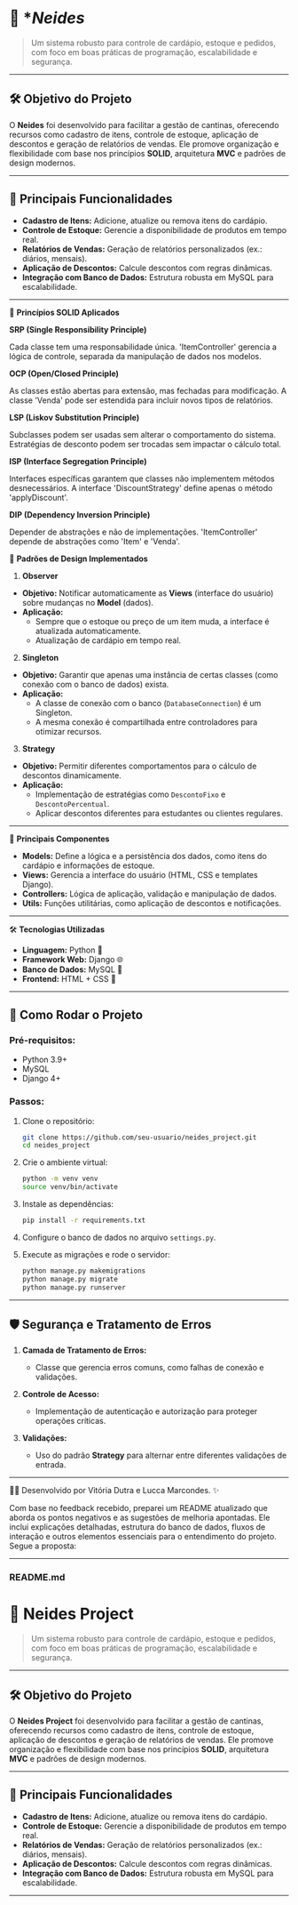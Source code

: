 # 🍴 **Neides*  
> Um sistema robusto para controle de cardápio, estoque e pedidos, com foco em boas práticas de programação, escalabilidade e segurança.

---

## 🛠️ **Objetivo do Projeto**  
O **Neides** foi desenvolvido para facilitar a gestão de cantinas, oferecendo recursos como cadastro de itens, controle de estoque, aplicação de descontos e geração de relatórios de vendas. Ele promove organização e flexibilidade com base nos princípios **SOLID**, arquitetura **MVC** e padrões de design modernos.

---

## 📐 **Principais Funcionalidades**
- **Cadastro de Itens:** Adicione, atualize ou remova itens do cardápio.  
- **Controle de Estoque:** Gerencie a disponibilidade de produtos em tempo real.  
- **Relatórios de Vendas:** Geração de relatórios personalizados (ex.: diários, mensais).  
- **Aplicação de Descontos:** Calcule descontos com regras dinâmicas.  
- **Integração com Banco de Dados:** Estrutura robusta em MySQL para escalabilidade.  

---

📐 **Princípios SOLID Aplicados**

**SRP (Single Responsibility Principle)**

Cada classe tem uma responsabilidade única.
'ItemController' gerencia a lógica de controle, separada da manipulação de dados nos modelos.

**OCP (Open/Closed Principle)**

As classes estão abertas para extensão, mas fechadas para modificação.
A classe 'Venda' pode ser estendida para incluir novos tipos de relatórios.

**LSP (Liskov Substitution Principle)**

Subclasses podem ser usadas sem alterar o comportamento do sistema.
Estratégias de desconto podem ser trocadas sem impactar o cálculo total.

**ISP (Interface Segregation Principle)**

Interfaces específicas garantem que classes não implementem métodos desnecessários.
A interface 'DiscountStrategy' define apenas o método 'applyDiscount'.

**DIP (Dependency Inversion Principle)**

Depender de abstrações e não de implementações.
'ItemController' depende de abstrações como 'Item' e 'Venda'.

🧩 **Padrões de Design Implementados**

1. **Observer**  
- **Objetivo:** Notificar automaticamente as **Views** (interface do usuário) sobre mudanças no **Model** (dados).  
- **Aplicação:**  
  - Sempre que o estoque ou preço de um item muda, a interface é atualizada automaticamente.  
  - Atualização de cardápio em tempo real.  

2. **Singleton**  
- **Objetivo:** Garantir que apenas uma instância de certas classes (como conexão com o banco de dados) exista.  
- **Aplicação:**  
  - A classe de conexão com o banco (`DatabaseConnection`) é um Singleton.  
  - A mesma conexão é compartilhada entre controladores para otimizar recursos.  

3. **Strategy**  
- **Objetivo:** Permitir diferentes comportamentos para o cálculo de descontos dinamicamente.  
- **Aplicação:**  
  - Implementação de estratégias como `DescontoFixo` e `DescontoPercentual`.  
  - Aplicar descontos diferentes para estudantes ou clientes regulares.
---

📂 **Principais Componentes**
- **Models:** Define a lógica e a persistência dos dados, como itens do cardápio e informações de estoque.  
- **Views:** Gerencia a interface do usuário (HTML, CSS e templates Django).  
- **Controllers:** Lógica de aplicação, validação e manipulação de dados.  
- **Utils:** Funções utilitárias, como aplicação de descontos e notificações.

---

🛠️ **Tecnologias Utilizadas**
- **Linguagem:** Python 🐍  
- **Framework Web:** Django 🌐  
- **Banco de Dados:** MySQL 💾  
- **Frontend:** HTML + CSS 🎨  

---

## 🚀 **Como Rodar o Projeto**
### Pré-requisitos:
- Python 3.9+  
- MySQL  
- Django 4+  

### Passos:
1. Clone o repositório:  
   ```bash
   git clone https://github.com/seu-usuario/neides_project.git
   cd neides_project
   ```

2. Crie o ambiente virtual:  
   ```bash
   python -m venv venv
   source venv/bin/activate
   ```

3. Instale as dependências:  
   ```bash
   pip install -r requirements.txt
   ```

4. Configure o banco de dados no arquivo `settings.py`.  

5. Execute as migrações e rode o servidor:  
   ```bash
   python manage.py makemigrations
   python manage.py migrate
   python manage.py runserver
   ```

---
## 🛡️ **Segurança e Tratamento de Erros**
1. **Camada de Tratamento de Erros:**  
   - Classe que gerencia erros comuns, como falhas de conexão e validações.  

2. **Controle de Acesso:**  
   - Implementação de autenticação e autorização para proteger operações críticas.  

3. **Validações:**  
   - Uso do padrão **Strategy** para alternar entre diferentes validações de entrada.  
---

👩‍💻 Desenvolvido por Vitória Dutra e Lucca Marcondes. ✨




Com base no feedback recebido, preparei um README atualizado que aborda os pontos negativos e as sugestões de melhoria apontadas. Ele inclui explicações detalhadas, estrutura do banco de dados, fluxos de interação e outros elementos essenciais para o entendimento do projeto. Segue a proposta:

---

### README.md

# 🍴 **Neides Project**  
> Um sistema robusto para controle de cardápio, estoque e pedidos, com foco em boas práticas de programação, escalabilidade e segurança.

---

## 🛠️ **Objetivo do Projeto**  
O **Neides Project** foi desenvolvido para facilitar a gestão de cantinas, oferecendo recursos como cadastro de itens, controle de estoque, aplicação de descontos e geração de relatórios de vendas. Ele promove organização e flexibilidade com base nos princípios **SOLID**, arquitetura **MVC** e padrões de design modernos.

---

## 📐 **Principais Funcionalidades**
- **Cadastro de Itens:** Adicione, atualize ou remova itens do cardápio.  
- **Controle de Estoque:** Gerencie a disponibilidade de produtos em tempo real.  
- **Relatórios de Vendas:** Geração de relatórios personalizados (ex.: diários, mensais).  
- **Aplicação de Descontos:** Calcule descontos com regras dinâmicas.  
- **Integração com Banco de Dados:** Estrutura robusta em MySQL para escalabilidade.  

---
